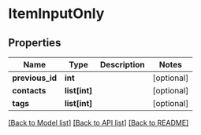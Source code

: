 # ItemInputOnly

## Properties
Name | Type | Description | Notes
------------ | ------------- | ------------- | -------------
**previous_id** | **int** |  | [optional] 
**contacts** | **list[int]** |  | [optional] 
**tags** | **list[int]** |  | [optional] 

[[Back to Model list]](../README.md#documentation-for-models) [[Back to API list]](../README.md#documentation-for-api-endpoints) [[Back to README]](../README.md)


